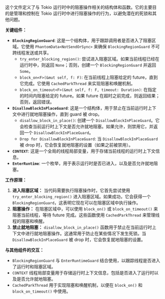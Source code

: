 这个文件定义了与 Tokio 运行时中的阻塞操作相关的结构体和函数。它的主要目的是管理和控制在 Tokio 运行时中进行阻塞操作的行为，以避免潜在的死锁和其他问题。

**关键组件：**

*   **`BlockingRegionGuard`**:  这是一个结构体，用于跟踪调用者是否进入了阻塞区域。它使用 `PhantomData<NotSendOrSync>` 来确保 `BlockingRegionGuard` 不可跨线程发送或共享。
    *   `try_enter_blocking_region()`: 尝试进入阻塞区域。如果当前线程已经在运行时中，则返回 `None`；否则，创建一个 `BlockingRegionGuard` 并返回 `Some`。
    *   `block_on<F>(&mut self, f: F)`: 在当前线程上阻塞给定的 future，直到它完成。它使用 `CachedParkThread` 来实现阻塞和唤醒机制。
    *   `block_on_timeout<F>(&mut self, f: F, timeout: Duration)`: 在指定的时间内阻塞给定的 future。如果 future 在超时之前完成，则返回结果；否则，返回错误。
*   **`DisallowBlockInPlaceGuard`**:  这是一个结构体，用于禁止在当前运行时上下文中进行就地阻塞操作，直到 guard 被 drop。
    *   `disallow_block_in_place()`:  创建一个 `DisallowBlockInPlaceGuard`。它会检查当前运行时上下文是否允许就地阻塞。如果允许，则禁用它，并返回一个 `DisallowBlockInPlaceGuard`。
    *   `Drop for DisallowBlockInPlaceGuard`:  当 `DisallowBlockInPlaceGuard` 被 drop 时，它会恢复就地阻塞的设置（如果之前被禁用）。
*   **`CONTEXT`**:  这是一个全局的线程局部变量，用于存储当前线程的运行时上下文信息。
*   **`EnterRuntime`**:  一个枚举，用于表示运行时是否已进入，以及是否允许就地阻塞。

**工作原理：**

1.  **进入阻塞区域：**  当代码需要执行阻塞操作时，它首先尝试使用 `try_enter_blocking_region()` 进入阻塞区域。如果成功，它会获得一个 `BlockingRegionGuard`，这表明它现在可以在阻塞区域中执行操作。
2.  **阻塞操作：**  在阻塞区域中，可以使用 `block_on()` 或 `block_on_timeout()` 来阻塞当前线程，等待 future 完成。这些函数使用 `CachedParkThread` 来管理线程的阻塞和唤醒。
3.  **禁止就地阻塞：**  `disallow_block_in_place()` 函数用于禁止在当前运行时上下文中进行就地阻塞操作。这通常用于防止在某些情况下发生死锁。当 `DisallowBlockInPlaceGuard` 被 drop 时，它会恢复就地阻塞的设置。

**与其他组件的交互：**

*   `BlockingRegionGuard` 与 `EnterRuntimeGuard` 结合使用，以跟踪线程是否进入了运行时和阻塞区域。
*   `CONTEXT` 线程局部变量用于存储运行时上下文信息，包括是否进入了运行时以及是否允许就地阻塞。
*   `CachedParkThread` 用于实现阻塞和唤醒机制，以便在 `block_on()` 和 `block_on_timeout()` 中使用。
